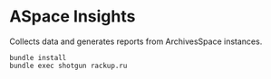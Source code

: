 # ASpace Insights

Collects data and generates reports from ArchivesSpace instances.

```
bundle install
bundle exec shotgun rackup.ru
```
